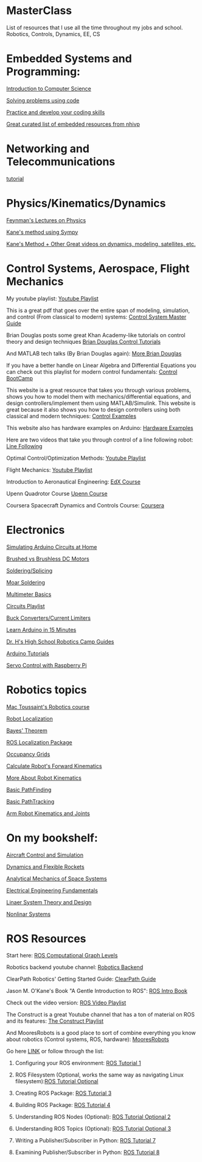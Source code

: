 # MasterClass
List of resources that I use all the time throughout my jobs and school. Robotics, Controls, Dynamics, EE, CS

# Embedded Systems and Programming:

[Introduction to Computer Science](https://www.edx.org/course/cs50s-introduction-to-computer-science)

[Solving problems using code](https://www.codingame.com)

[Practice and develop your coding skills](https://leetcode.com)

[Great curated list of embedded resources from nhivp](https://github.com/nhivp/Awesome-Embedded)


# Networking and Telecommunications

[tutorial](https://github.com/templerobotics/main/wiki/Networking-Tutorials)

# Physics/Kinematics/Dynamics

[Feynman's Lectures on Physics](https://www.feynmanlectures.caltech.edu)

[Kane's method using Sympy](https://docs.sympy.org/latest/modules/physics/mechanics/examples/rollingdisc_example_kane.html)

[Kane's Method + Other Great videos on dynamics, modeling, satellites, etc.](https://www.youtube.com/watch?v=ooS6RHBk5y4&pp=ygUNa2FuZSdzIG1ldGhvZA%3D%3D)

# Control Systems, Aerospace, Flight Mechanics

My youtube playlist:
[Youtube Playlist](https://www.youtube.com/playlist?list=PLWC_AgPbmiSTcPTEHKK6BMRWUQZDhQ2Ej)

This is a great pdf that goes over the entire span of modeling, simulation, and control (From classical to modern) systems:
[Control System Master Guide](https://file.tavsys.net/control/state-space-guide.pdf)

Brian Douglas posts some great Khan Academy-like tutorials on control theory and design techniques
[Brian Douglas Control Tutorials](https://www.youtube.com/channel/UCq0imsn84ShAe9PBOFnoIrg)

And MATLAB tech talks (By Brian Douglas again):
[More Brian Douglas](https://www.mathworks.com/videos/control-systems-in-practice-part-1-what-control-systems-engineers-do-1534488209151.html)

If you have a better handle on Linear Algebra and Differential Equations you can check out this playlist for modern control fundamentals:
[Control BootCamp](https://www.youtube.com/playlist?list=PLMrJAkhIeNNR20Mz-VpzgfQs5zrYi085m)

This website is a great resource that takes you through various problems, shows you how to model them with mechanics/differential equations, and design controllers/implement them using MATLAB/Simulink. This website is great because it also shows you how to design controllers using both classical and modern techniques:
[Control Examples](http://ctms.engin.umich.edu/CTMS/index.php?example=Introduction&section=SystemModeling)

This website also has hardware examples on Arduino:
[Hardware Examples](http://ctms.engin.umich.edu/CTMS/index.php?aux=Index_Activities)

Here are two videos that take you through control of a line following robot:
[Line Following](https://www.youtube.com/watch?v=Fjdmg8TjV74)

Optimal Control/Optimization Methods:
[Youtube Playlist](https://www.youtube.com/playlist?list=PLMLojHoA_QPmRiPotD_TnfdUkglTexuqm)

Flight Mechanics:
[Youtube Playlist](https://www.youtube.com/playlist?list=PLWC_AgPbmiSQCnuHnS9eh2rSfCZPg31rk)

Introduction to Aeronautical Engineering:
[EdX Course](https://www.edx.org/course/introduction-to-aeronautical-engineering-2)

Upenn Quadrotor Course
[Upenn Course](https://www.youtube.com/playlist?list=PLblGgzWkqSqM7IWsgjDetdzZDS1NbkTnd)

Coursera Spacecraft Dynamics and Controls Course:
[Coursera](https://www.coursera.org/specializations/spacecraft-dynamics-control)

# Electronics

[Simulating Arduino Circuits at Home](https://github.com/templerobotics/main/wiki/TinkerCAD-Virtual-Circuits-(Arduino-Simulator))

[Brushed vs Brushless DC Motors](https://www.youtube.com/watch?v=Sbxd8vY_j3o)

[Soldering/Splicing](https://www.youtube.com/watch?v=w4acHT1coc4)

[Moar Soldering](https://www.youtube.com/watch?v=Q9G9gaokqvM)

[Multimeter Basics](https://www.youtube.com/watch?v=LTv62BPC8nA)

[Circuits Playlist](https://www.youtube.com/playlist?list=PLah6faXAgguOeMUIxS22ZU4w5nDvCl5gs)

[Buck Converters/Current Limiters](https://www.youtube.com/watch?v=8uoo5pAeWZI)

[Learn Arduino in 15 Minutes](https://www.youtube.com/watch?v=nL34zDTPkcs)

[Dr. H's High School Robotics Camp Guides](https://sites.google.com/a/temple.edu/temple-robotics-camp/)

[Arduino Tutorials](https://www.arduino.cc/en/Tutorial/HomePage)

[Servo Control with Raspberry Pi](http://www.instructables.com/id/Servo-Motor-Control-With-Raspberry-Pi/)

# Robotics topics

[Mac Toussaint's Robotics course](https://github.com/MarcToussaint/robotics-course)

[Robot Localization](https://www.youtube.com/watch?v=31xZhj2uPr4)

[Bayes' Theorem](https://www.youtube.com/watch?v=sA5wv56qYc0)

[ROS Localization Package](http://docs.ros.org/lunar/api/robot_localization/html/index.html)

[Occupancy Grids](https://en.wikipedia.org/wiki/Occupancy_grid_mapping)

[Calculate Robot's Forward Kinematics](http://blog.robotiq.com/how-to-calculate-a-robots-forward-kinematics-in-5-easy-steps)

[More About Robot Kinematics](http://www.southampton.ac.uk/~rmc1/robotics/arkinematics.htm)

[Basic PathFinding](http://theory.stanford.edu/~amitp/GameProgramming/AStarComparison.html)

[Basic PathTracking](https://www.mathworks.com/help/robotics/ug/pure-pursuit-controller.html)

[Arm Robot Kinematics and Joints](http://www.coppeliarobotics.com/helpFiles/en/jointDescription.htm)

# On my bookshelf:

[Aircraft Control and Simulation](https://www.amazon.com/Aircraft-Control-Simulation-Dynamics-Autonomous/dp/1118870980/ref=asc_df_1118870980/?tag=hyprod-20&linkCode=df0&hvadid=312151261589&hvpos=&hvnetw=g&hvrand=16251954896090994025&hvpone=&hvptwo=&hvqmt=&hvdev=c&hvdvcmdl=&hvlocint=&hvlocphy=9007308&hvtargid=pla-453711518290&psc=1&tag=&ref=&adgrpid=58874700461&hvpone=&hvptwo=&hvadid=312151261589&hvpos=&hvnetw=g&hvrand=16251954896090994025&hvqmt=&hvdev=c&hvdvcmdl=&hvlocint=&hvlocphy=9007308&hvtargid=pla-453711518290)

[Dynamics and Flexible Rockets](https://www.amazon.com/Aircraft-Control-Simulation-Dynamics-Autonomous/dp/1118870980/ref=asc_df_1118870980/?tag=hyprod-20&linkCode=df0&hvadid=312151261589&hvpos=&hvnetw=g&hvrand=16251954896090994025&hvpone=&hvptwo=&hvqmt=&hvdev=c&hvdvcmdl=&hvlocint=&hvlocphy=9007308&hvtargid=pla-453711518290&psc=1&tag=&ref=&adgrpid=58874700461&hvpone=&hvptwo=&hvadid=312151261589&hvpos=&hvnetw=g&hvrand=16251954896090994025&hvqmt=&hvdev=c&hvdvcmdl=&hvlocint=&hvlocphy=9007308&hvtargid=pla-453711518290)

[Analytical Mechanics of Space Systems](https://www.amazon.com/Analytical-Mechanics-Systems-Fourth-Education/dp/1624105211)

[Electrical Engineering Fundamentals](https://www.amazon.com/ELECTRICAL-ENGINEERING-FUNDAMENTAL-Vincent-Toro/dp/9332551766)

[Linaer System Theory and Design](https://www.amazon.com/Linear-System-Electrical-Computer-Engineering/dp/0199959579/ref=sr_1_1?keywords=linear+system+theory+and+design&qid=1693709140&s=books&sprefix=linear+sy%2Cstripbooks%2C76&sr=1-1&ufe=app_do%3Aamzn1.fos.f5122f16-c3e8-4386-bf32-63e904010ad0)

[Nonlinar Systems](https://www.amazon.com/Nonlinear-Systems-3rd-Hassan-Khalil/dp/0130673897/ref=sr_1_1?crid=2WO4214F37H42&keywords=nonlinear+systems+khalil&qid=1693709159&s=books&sprefix=nonlinaer+systems+khalil%2Cstripbooks%2C69&sr=1-1)

# ROS Resources

Start here: [ROS Computational Graph Levels](http://wiki.ros.org/ROS/Concepts)

Robotics backend youtube channel: [Robotics Backend](https://www.youtube.com/@RoboticsBackEnd/featured)

ClearPath Robotics' Getting Started Guide: [ClearPath Guide](https://clearpathrobotics.com/assets/guides/kinetic/ros/Getting%20Started%20with%20Ubuntu.html)

Jason M. O'Kane's Book "A Gentle Introduction to ROS": [ROS Intro Book](https://www.cse.sc.edu/~jokane/agitr/agitr-letter.pdf)

Check out the video version: [ROS Video Playlist](https://www.youtube.com/playlist?list=PLH-vcjgGSri0sipCweLukjPvJuoUpGchJ)

The Construct is a great Youtube channel that has a ton of material on ROS and its features: [The Construct Playlist](https://www.youtube.com/watch?v=DBFYZRMLr70&list=PLK0b4e05LnzZWg_7QrIQWyvSPX2WN2ncc)

And MooresRobots is a good place to sort of combine everything you know about robotics (Control systems, ROS, hardware):
[MooresRobots](http://moorerobots.com/blog)

Go here [LINK](http://wiki.ros.org/ROS/Tutorials) or follow through the list:

1. Configuring your ROS environment: [ROS Tutorial 1](http://wiki.ros.org/ROS/Tutorials/InstallingandConfiguringROSEnvironment)

2. ROS Filesystem (Optional, works the same way as navigating Linux filesystem):[ROS Tutorial Optional](http://wiki.ros.org/ROS/Tutorials/NavigatingTheFilesystem)

3. Creating ROS Package: [ROS Tutorial 3](http://wiki.ros.org/ROS/Tutorials/CreatingPackage)

4. Building ROS Package: [ROS Tutorial 4](http://wiki.ros.org/ROS/Tutorials/BuildingPackages)

5. Understanding ROS Nodes (Optional): [ROS Tutorial Optional 2](http://wiki.ros.org/ROS/Tutorials/UnderstandingNodes)

6. Understanding ROS Topics (Optional): [ROS Tutorial Optional 3](http://wiki.ros.org/ROS/Tutorials/UnderstandingTopics)

7. Writing a Publisher/Subscriber in Python: [ROS Tutorial 7](http://wiki.ros.org/ROS/Tutorials/WritingPublisherSubscriber%28python%29)

8. Examining Publisher/Subscriber in Python: [ROS Tutorial 8](http://wiki.ros.org/ROS/Tutorials/ExaminingPublisherSubscriber)


